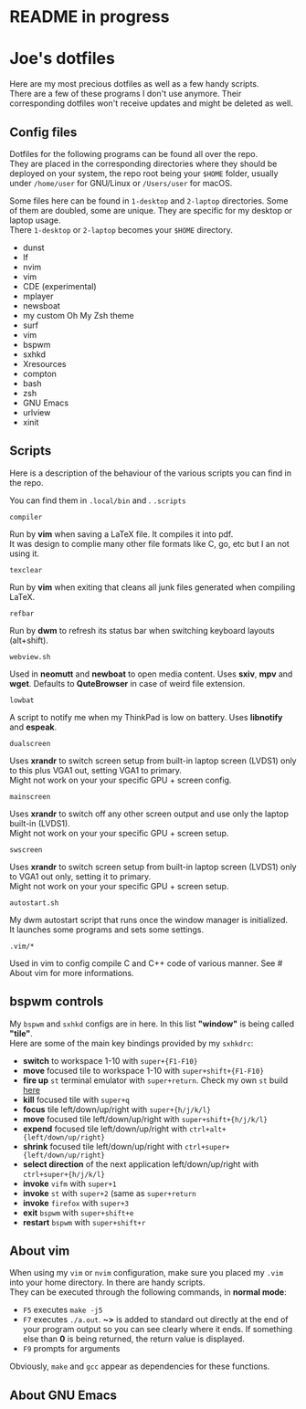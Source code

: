 # README in progress
#  Joe's dotfiles
Here are my most precious dotfiles as well as a few handy scripts.  
There are a few of these programs I don't use anymore. Their corresponding dotfiles won't receive updates and might be deleted as well.

## Config files

Dotfiles for the following programs can be found all over the repo.  
They are placed in the corresponding directories where they should be deployed on your system, the repo root being your `$HOME` folder, usually under `/home/user` for GNU/Linux or `/Users/user` for macOS.

Some files here can be found in `1-desktop` and `2-laptop` directories. Some of them are doubled, some are unique. They are specific for my desktop or laptop usage.  
There `1-desktop` or `2-laptop` becomes your `$HOME` directory.


+ dunst  
+ lf
+ nvim
+ vim
+ CDE (experimental)
+ mplayer
+ newsboat
+ my custom Oh My Zsh theme
+ surf
+ vim
+ bspwm
+ sxhkd
+ Xresources
+ compton
+ bash
+ zsh
+ GNU Emacs
+ urlview
+ xinit

## Scripts

Here is a description of the behaviour of the various scripts you can find in the repo.

You can find them in `.local/bin` and .
`.scripts`

`compiler`

Run by **vim** when saving a LaTeX file. It compiles it into pdf.  
It was design to complie many other file formats like C, go, etc but I an not using it.

`texclear`

Run by **vim** when exiting that cleans all junk files generated when compiling LaTeX.

`refbar`

Run by **dwm** to refresh its status bar when switching keyboard layouts (alt+shift).

`webview.sh`

Used in **neomutt** and **newboat** to open media content. Uses **sxiv**, **mpv** and **wget**. Defaults to **QuteBrowser** in case of weird file extension.

`lowbat`

A script to notify me when my ThinkPad is low on battery. Uses **libnotify** and **espeak**.

`dualscreen`

Uses **xrandr** to switch screen setup from built-in laptop screen (LVDS1) only to this plus VGA1 out, setting VGA1 to primary.  
Might not work on your your specific GPU + screen config.

`mainscreen`

Uses **xrandr** to switch off any other screen output and use only the laptop built-in (LVDS1).  
Might not work on your your specific GPU + screen setup.

`swscreen`

Uses **xrandr** to switch screen setup from built-in laptop screen (LVDS1) only to VGA1 out only, setting it to primary.  
Might not work on your your specific GPU + screen setup.

`autostart.sh`

My dwm autostart script that runs once the window manager is initialized.  
It launches some programs and sets some settings.

`.vim/*`

Used in vim to config compile C and C++ code of various manner. See # About vim for more informations.

## bspwm controls

My `bspwm` and `sxhkd` configs are in here. In this list **"window"** is being called **"tile"**.  
Here are some of the main key bindings provided by my `sxhkdrc`:
+ **switch** to workspace 1-10 with `super+{F1-F10}`
+ **move** focused tile to workspace 1-10 with `super+shift+{F1-F10}`
+ **fire up** `st` terminal emulator with `super+return`. Check my own `st` build [here](https://github.com/JozanLeClerc/st-laptop)
+ **kill** focused tile with `super+q`
+ **focus** tile left/down/up/right with `super+{h/j/k/l}`
+ **move** focused tile left/down/up/right with `super+shift+{h/j/k/l}`
+ **expend** focused tile left/down/up/right with `ctrl+alt+{left/down/up/right}`
+ **shrink** focused tile left/down/up/right with `ctrl+super+{left/down/up/right}`
+ **select direction** of the next application left/down/up/right with `ctrl+super+{h/j/k/l}`
+ **invoke** `vifm` with `super+1`
+ **invoke** `st` with `super+2` (same as `super+return`
+ **invoke** `firefox` with `super+3`
+ **exit** `bspwm` with `super+shift+e`
+ **restart** `bspwm` with `super+shift+r`

## About vim

When using my `vim` or `nvim` configuration, make sure you placed my `.vim` into your home directory. In there are handy scripts.  
They can be executed through the following commands, in **normal mode**:

+ `F5` executes `make -j5`
+ `F7` executes `./a.out`. **~>** is added to standard out directly at the end of your program output so you can see clearly where it ends. If something else than **0** is being returned, the return value is displayed.
+ `F9` prompts for arguments

Obviously, `make` and `gcc` appear as dependencies for these functions.

## About GNU Emacs